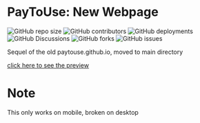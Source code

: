 # PayToUse: New Webpage
![GitHub repo size](https://img.shields.io/github/repo-size/PayToUse/new-webpage?style=flat-square&label=Repository%20size)
![GitHub contributors](https://img.shields.io/github/contributors/PayToUse/new-webpage?style=flat-square&label=Project%20contributors)
![GitHub deployments](https://img.shields.io/github/deployments/PayToUse/new-webpage/github-pages?style=flat-square&label=Deployment%20state)
![GitHub Discussions](https://img.shields.io/github/discussions/PayToUse/new-webpage?style=flat-square&label=Discussions)
![GitHub forks](https://img.shields.io/github/forks/PayToUse/new-webpage?style=flat-square&label=Project%20forks)
![GitHub issues](https://img.shields.io/github/issues/PayToUse/new-webpage?style=flat-square&label=Project%20issues)

Sequel of the old paytouse.github.io, moved to main directory

[click here to see the preview](https://paytouse.github.io/)

# Note
This only works on mobile, broken on desktop
